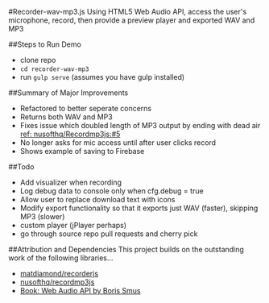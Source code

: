 #Recorder-wav-mp3.js
Using HTML5 Web Audio API, access the user's microphone, record, then provide a preview player and exported WAV and MP3

##Steps to Run Demo
* clone repo
* `cd recorder-wav-mp3`
* run `gulp serve` (assumes you have gulp installed)

##Summary of Major Improvements
* Refactored to better seperate concerns
* Returns both WAV and MP3 
* Fixes issue which doubled length of MP3 output by ending with dead air [ref: nusofthq/Recordmp3js:#5](https://github.com/nusofthq/Recordmp3js/issues/5)
* No longer asks for mic access until after user clicks record
* Shows example of saving to Firebase

##Todo
* Add visualizer when recording
* Log debug data to console only when cfg.debug = true
* Allow user to replace download text with icons 
* Modify export functionality so that it exports just WAV (faster), skipping MP3 (slower)
* custom player (jPlayer perhaps)
* go through source repo pull requests and cherry pick

##Attribution and Dependencies
This project builds on the outstanding work of the following libraries...
* [matdiamond/recorderjs](https://github.com/mattdiamond/Recorderjs)
* [nusofthq/recordmp3js](https://github.com/nusofthq/Recordmp3js)
* [Book: Web Audio API by Boris Smus](http://www.amazon.com/gp/product/1449332684/ref=as_li_tl?ie=UTF8&camp=1789&creative=9325&creativeASIN=1449332684&linkCode=as2&tag=geirman-20&linkId=VY645FDM7KZZR2KO)


